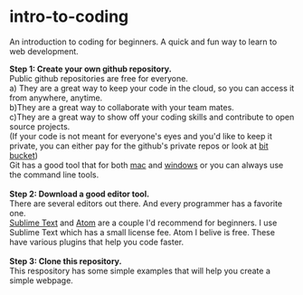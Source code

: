 intro-to-coding
===============

An introduction to coding for beginners. A quick and fun way to learn to web development.

<strong>Step 1: Create your own github repository.</strong><br /> Public github repositories are free for everyone. <br />a) They are a great way to keep your code in the cloud, so you can access it from anywhere, anytime. <br />b)They are a great way to collaborate with your team mates. <br />c)They are a great way to show off your coding skills and contribute to open source projects. <br /> (If your code is not meant for everyone's eyes and you'd like to keep it private, you can either pay for the github's private repos or look at <a href ="bitbucket.org">bit bucket</a>) <br /> Git has a good tool that for both <a href="https://mac.github.com/">mac</a> and <a href="https://windows.github.com/">windows</a> or you can always use the command line tools. <br /><br />
<strong>Step 2: Download a good editor tool.</strong><br /> There are several editors out there. And every programmer has a favorite one. <br /><a href="http://www.sublimetext.com/3">Sublime Text</a> and <a href="https://atom.io/">Atom</a> are a couple I'd recommend for beginners. I use Sublime Text which has a small license fee. Atom I belive is free. These have various plugins that help you code faster. <br /><br />
<strong>Step 3: Clone this repository.</strong><br /> This respository has some simple examples that will help you create a simple webpage.
